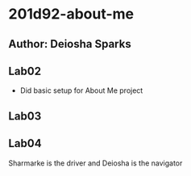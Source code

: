 # 201d92-about-me

## Author: Deiosha Sparks

## Lab02

- Did basic setup for About Me project

## Lab03

## Lab04
Sharmarke is the driver and Deiosha is the navigator